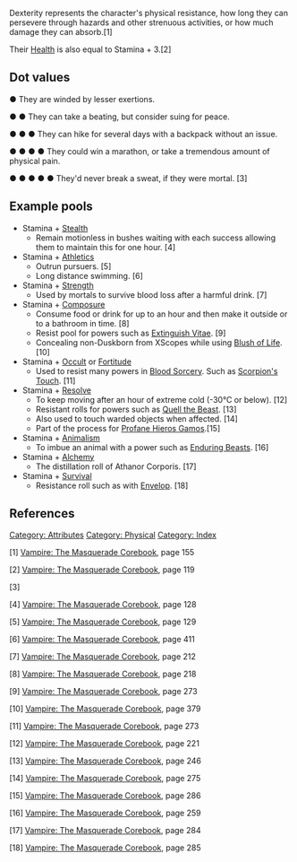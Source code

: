 Dexterity represents the character's physical resistance, how long they
can persevere through hazards and other strenuous activities, or how
much damage they can absorb.[1]

Their [Health](./health.md) is
also equal to Stamina + 3.[2]

## Dot values

● They are winded by lesser exertions.

● ● They can take a beating, but consider suing for peace.

● ● ● They can hike for several days with a backpack without an issue.

● ● ● ● They could win a marathon, or take a tremendous amount of
physical pain.

● ● ● ● ● They'd never break a sweat, if they were mortal. [3]

## Example pools

- Stamina +
  [Stealth](./stealth.md)
  - Remain motionless in bushes waiting with each success allowing them
    to maintain this for one hour. [4]
- Stamina +
  [Athletics](./athletics.md)
  - Outrun pursuers. [5]
  - Long distance swimming. [6]
- Stamina +
  [Strength](./strength.md)
  - Used by mortals to survive blood loss after a harmful drink. [7]
- Stamina +
  [Composure](./composure.md)
  - Consume food or drink for up to an hour and then make it outside or
    to a bathroom in time. [8]
  - Resist pool for powers such as
    [Extinguish Vitae](./blood_sorcery.md#extinguish-vitae). [9]
  - Concealing non-Duskborn from XScopes while using
    [Blush of Life](./blush_of_life.md). [10]
- Stamina + [Occult](./occult.md)
  or
  [Fortitude](./fortitude.md)
  - Used to resist many powers in
    [Blood Sorcery](./blood_sorcery.md). Such as
    [Scorpion's Touch](./blood_sorcery.md#scorpion39s-touch). [11]
- Stamina +
  [Resolve](./resolve.md)
  - To keep moving after an hour of extreme cold (-30°C or below). [12]
  - Resistant rolls for powers such as
    [Quell the Beast](./animalism.md#quell-the-beast). [13]
  - Also used to touch warded objects when affected. [14]
  - Part of the process for
    <a href="Thin-blood_Alchemy#Profane_Hieros_Gamos" class="wikilink"
    title="Profane Hieros Gamos">Profane Hieros Gamos</a>.[15]
- Stamina +
  [Animalism](./animalism.md)
  - To imbue an animal with a power such as
    [Enduring Beasts](./animalism.md#enduring-beasts). [16]
- Stamina +
  [Alchemy](./alchemy.md)
  - The distillation roll of Athanor Corporis. [17]
- Stamina +
  [Survival](./survival.md)
  - Resistance roll such as with
    <a href="Thin-blood_Alchemy#Envelop" class="wikilink"
    title="Envelop">Envelop</a>. [18]

## References

<references />

<a href="Category:_Attributes" class="wikilink"
title="Category: Attributes">Category: Attributes</a>
<a href="Category:_Physical" class="wikilink"
title="Category: Physical">Category: Physical</a>
<a href="Category:_Index" class="wikilink"
title="Category: Index">Category: Index</a>

[1] <a href="Vampire:_The_Masquerade_Corebook" class="wikilink"
title="Vampire: The Masquerade Corebook">Vampire: The Masquerade
Corebook</a>, page 155

[2] <a href="Vampire:_The_Masquerade_Corebook" class="wikilink"
title="Vampire: The Masquerade Corebook">Vampire: The Masquerade
Corebook</a>, page 119

[3]

[4] <a href="Vampire:_The_Masquerade_Corebook" class="wikilink"
title="Vampire: The Masquerade Corebook">Vampire: The Masquerade
Corebook</a>, page 128

[5] <a href="Vampire:_The_Masquerade_Corebook" class="wikilink"
title="Vampire: The Masquerade Corebook">Vampire: The Masquerade
Corebook</a>, page 129

[6] <a href="Vampire:_The_Masquerade_Corebook" class="wikilink"
title="Vampire: The Masquerade Corebook">Vampire: The Masquerade
Corebook</a>, page 411

[7] <a href="Vampire:_The_Masquerade_Corebook" class="wikilink"
title="Vampire: The Masquerade Corebook">Vampire: The Masquerade
Corebook</a>, page 212

[8] <a href="Vampire:_The_Masquerade_Corebook" class="wikilink"
title="Vampire: The Masquerade Corebook">Vampire: The Masquerade
Corebook</a>, page 218

[9] <a href="Vampire:_The_Masquerade_Corebook" class="wikilink"
title="Vampire: The Masquerade Corebook">Vampire: The Masquerade
Corebook</a>, page 273

[10] <a href="Vampire:_The_Masquerade_Corebook" class="wikilink"
title="Vampire: The Masquerade Corebook">Vampire: The Masquerade
Corebook</a>, page 379

[11] <a href="Vampire:_The_Masquerade_Corebook" class="wikilink"
title="Vampire: The Masquerade Corebook">Vampire: The Masquerade
Corebook</a>, page 273

[12] <a href="Vampire:_The_Masquerade_Corebook" class="wikilink"
title="Vampire: The Masquerade Corebook">Vampire: The Masquerade
Corebook</a>, page 221

[13] <a href="Vampire:_The_Masquerade_Corebook" class="wikilink"
title="Vampire: The Masquerade Corebook">Vampire: The Masquerade
Corebook</a>, page 246

[14] <a href="Vampire:_The_Masquerade_Corebook" class="wikilink"
title="Vampire: The Masquerade Corebook">Vampire: The Masquerade
Corebook</a>, page 275

[15] <a href="Vampire:_The_Masquerade_Corebook" class="wikilink"
title="Vampire: The Masquerade Corebook">Vampire: The Masquerade
Corebook</a>, page 286

[16] <a href="Vampire:_The_Masquerade_Corebook" class="wikilink"
title="Vampire: The Masquerade Corebook">Vampire: The Masquerade
Corebook</a>, page 259

[17] <a href="Vampire:_The_Masquerade_Corebook" class="wikilink"
title="Vampire: The Masquerade Corebook">Vampire: The Masquerade
Corebook</a>, page 284

[18] <a href="Vampire:_The_Masquerade_Corebook" class="wikilink"
title="Vampire: The Masquerade Corebook">Vampire: The Masquerade
Corebook</a>, page 285
